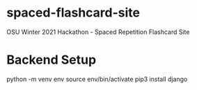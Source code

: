 # spaced-flashcard-site
OSU Winter 2021 Hackathon - Spaced Repetition Flashcard Site

# Backend Setup
python -m venv env
source env/bin/activate
pip3 install django